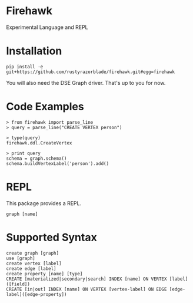 # Firehawk

Experimental Language and REPL

# Installation

    pip install -e git+https://github.com/rustyrazorblade/firehawk.git#egg=firehawk
   
You will also need the DSE Graph driver.  That's up to you for now.   

# Code Examples

    > from firehawk import parse_line
    > query = parse_line("CREATE VERTEX person")
    
    > type(query)
    firehawk.ddl.CreateVertex
    
    > print query
    schema = graph.schema()
    schema.buildVertexLabel('person').add()
    
# REPL

This package provides a REPL.  

    graph [name]
    
# Supported Syntax
    
    create graph [graph]
    use [graph]
    create vertex [label]
    create edge [label]
    create property [name] [type]
    CREATE [materialized|secondary|search] INDEX [name] ON VERTEX [label]([field])
    CREATE [in|out] INDEX [name] ON VERTEX [vertex-label] ON EDGE [edge-label]([edge-property])

    
